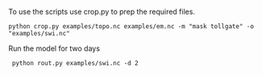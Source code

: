 To use the scripts use crop.py to prep the required files.

```
python crop.py examples/topo.nc examples/em.nc -m "mask tollgate" -o "examples/swi.nc"
```

Run the model for two days
```
 python rout.py examples/swi.nc -d 2
 ```
